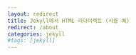 ```yaml
---
layout: redirect
title: Jekyll에서 HTML 리다이렉트 (사용 예)
redirect: /about
categories: jekyll
#tags: [jekyll]
---
```

